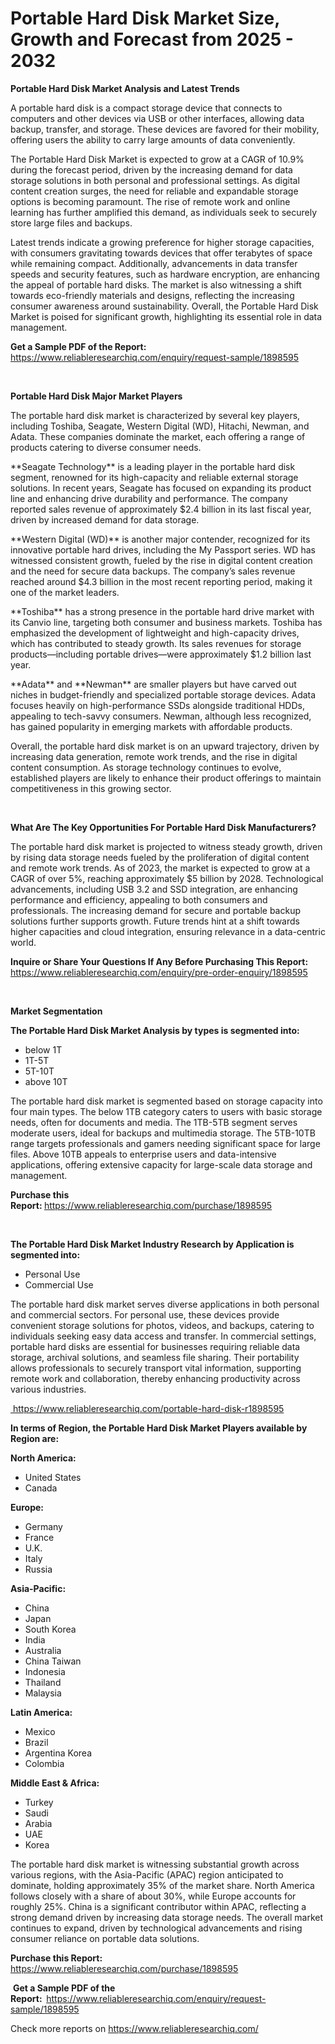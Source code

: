 <p><h1>Portable Hard Disk Market Size, Growth and Forecast from 2025 - 2032</h1></p><p><strong>Portable Hard Disk Market Analysis and Latest Trends</strong></p>
<p><p>A portable hard disk is a compact storage device that connects to computers and other devices via USB or other interfaces, allowing data backup, transfer, and storage. These devices are favored for their mobility, offering users the ability to carry large amounts of data conveniently.</p><p>The Portable Hard Disk Market is expected to grow at a CAGR of 10.9% during the forecast period, driven by the increasing demand for data storage solutions in both personal and professional settings. As digital content creation surges, the need for reliable and expandable storage options is becoming paramount. The rise of remote work and online learning has further amplified this demand, as individuals seek to securely store large files and backups. </p><p>Latest trends indicate a growing preference for higher storage capacities, with consumers gravitating towards devices that offer terabytes of space while remaining compact. Additionally, advancements in data transfer speeds and security features, such as hardware encryption, are enhancing the appeal of portable hard disks. The market is also witnessing a shift towards eco-friendly materials and designs, reflecting the increasing consumer awareness around sustainability. Overall, the Portable Hard Disk Market is poised for significant growth, highlighting its essential role in data management.</p></p>
<p><strong>Get a Sample PDF of the Report:&nbsp;</strong> <a href="https://www.reliableresearchiq.com/enquiry/request-sample/1898595?utm_campaign=2439&utm_medium=2&utm_source=Github&utm_content=ia&utm_term=12022025&utm_id=portable-hard-disk">https://www.reliableresearchiq.com/enquiry/request-sample/1898595</a></p>
<p>&nbsp;</p>
<p><strong>Portable Hard Disk Major Market Players</strong></p>
<p><p>The portable hard disk market is characterized by several key players, including Toshiba, Seagate, Western Digital (WD), Hitachi, Newman, and Adata. These companies dominate the market, each offering a range of products catering to diverse consumer needs.</p><p>**Seagate Technology** is a leading player in the portable hard disk segment, renowned for its high-capacity and reliable external storage solutions. In recent years, Seagate has focused on expanding its product line and enhancing drive durability and performance. The company reported sales revenue of approximately $2.4 billion in its last fiscal year, driven by increased demand for data storage.</p><p>**Western Digital (WD)** is another major contender, recognized for its innovative portable hard drives, including the My Passport series. WD has witnessed consistent growth, fueled by the rise in digital content creation and the need for secure data backups. The company’s sales revenue reached around $4.3 billion in the most recent reporting period, making it one of the market leaders.</p><p>**Toshiba** has a strong presence in the portable hard drive market with its Canvio line, targeting both consumer and business markets. Toshiba has emphasized the development of lightweight and high-capacity drives, which has contributed to steady growth. Its sales revenues for storage products—including portable drives—were approximately $1.2 billion last year.</p><p>**Adata** and **Newman** are smaller players but have carved out niches in budget-friendly and specialized portable storage devices. Adata focuses heavily on high-performance SSDs alongside traditional HDDs, appealing to tech-savvy consumers. Newman, although less recognized, has gained popularity in emerging markets with affordable products.</p><p>Overall, the portable hard disk market is on an upward trajectory, driven by increasing data generation, remote work trends, and the rise in digital content consumption. As storage technology continues to evolve, established players are likely to enhance their product offerings to maintain competitiveness in this growing sector.</p></p>
<p>&nbsp;</p>
<p><strong>What Are The Key Opportunities For Portable Hard Disk Manufacturers?</strong></p>
<p><p>The portable hard disk market is projected to witness steady growth, driven by rising data storage needs fueled by the proliferation of digital content and remote work trends. As of 2023, the market is expected to grow at a CAGR of over 5%, reaching approximately $5 billion by 2028. Technological advancements, including USB 3.2 and SSD integration, are enhancing performance and efficiency, appealing to both consumers and professionals. The increasing demand for secure and portable backup solutions further supports growth. Future trends hint at a shift towards higher capacities and cloud integration, ensuring relevance in a data-centric world.</p></p>
<p><strong>Inquire or Share Your Questions If Any Before Purchasing This Report:</strong> <a href="https://www.reliableresearchiq.com/enquiry/pre-order-enquiry/1898595?utm_campaign=2439&utm_medium=2&utm_source=Github&utm_content=ia&utm_term=12022025&utm_id=portable-hard-disk">https://www.reliableresearchiq.com/enquiry/pre-order-enquiry/1898595</a></p>
<p>&nbsp;</p>
<p><strong>Market Segmentation</strong></p>
<p><strong>The Portable Hard Disk Market Analysis by types is segmented into:</strong></p>
<p><ul><li>below 1T</li><li>1T-5T</li><li>5T-10T</li><li>above 10T</li></ul></p>
<p><p>The portable hard disk market is segmented based on storage capacity into four main types. The below 1TB category caters to users with basic storage needs, often for documents and media. The 1TB-5TB segment serves moderate users, ideal for backups and multimedia storage. The 5TB-10TB range targets professionals and gamers needing significant space for large files. Above 10TB appeals to enterprise users and data-intensive applications, offering extensive capacity for large-scale data storage and management.</p></p>
<p><strong>Purchase this Report:&nbsp;</strong><a href="https://www.reliableresearchiq.com/purchase/1898595?utm_campaign=2439&utm_medium=2&utm_source=Github&utm_content=ia&utm_term=12022025&utm_id=portable-hard-disk">https://www.reliableresearchiq.com/purchase/1898595</a></p>
<p>&nbsp;</p>
<p><strong>The Portable Hard Disk Market Industry Research by Application is segmented into:</strong></p>
<p><ul><li>Personal Use</li><li>Commercial Use</li></ul></p>
<p><p>The portable hard disk market serves diverse applications in both personal and commercial sectors. For personal use, these devices provide convenient storage solutions for photos, videos, and backups, catering to individuals seeking easy data access and transfer. In commercial settings, portable hard disks are essential for businesses requiring reliable data storage, archival solutions, and seamless file sharing. Their portability allows professionals to securely transport vital information, supporting remote work and collaboration, thereby enhancing productivity across various industries.</p></p>
<p><a href="https://www.reliableresearchiq.com/portable-hard-disk-r1898595?utm_campaign=2439&utm_medium=2&utm_source=Github&utm_content=ia&utm_term=12022025&utm_id=portable-hard-disk">&nbsp;https://www.reliableresearchiq.com/portable-hard-disk-r1898595</a></p>
<p><strong>In terms of Region, the Portable Hard Disk Market Players available by Region are:</strong></p>
<p>
    <p> <strong> North America: </strong>
        <ul>
            <li>United States</li>
            <li>Canada</li>
        </ul>
        </p> 
    <p> <strong> Europe: </strong>
        <ul>
            <li>Germany</li>
            <li>France</li>
            <li>U.K.</li>
            <li>Italy</li>
            <li>Russia</li>
        </ul>
        </p> 
    <p> <strong> Asia-Pacific: </strong>
        <ul>
            <li>China</li>
            <li>Japan</li>
            <li>South Korea</li>
            <li>India</li>
            <li>Australia</li>
            <li>China Taiwan</li>
            <li>Indonesia</li>
            <li>Thailand</li>
            <li>Malaysia</li>
        </ul>
        </p> 
    <p> <strong> Latin America: </strong>
        <ul>
            <li>Mexico</li>
            <li>Brazil</li>
            <li>Argentina Korea</li>
            <li>Colombia</li>
        </ul>
        </p> 
    <p> <strong> Middle East & Africa: </strong>
        <ul>
            <li>Turkey</li>
            <li>Saudi</li>
            <li>Arabia</li>
            <li>UAE</li>
            <li>Korea</li>
        </ul>
    </p>
    </p>
<p><p>The portable hard disk market is witnessing substantial growth across various regions, with the Asia-Pacific (APAC) region anticipated to dominate, holding approximately 35% of the market share. North America follows closely with a share of about 30%, while Europe accounts for roughly 25%. China is a significant contributor within APAC, reflecting a strong demand driven by increasing data storage needs. The overall market continues to expand, driven by technological advancements and rising consumer reliance on portable data solutions.</p></p>
<p><strong>Purchase this Report: </strong><a href="https://www.reliableresearchiq.com/purchase/1898595?utm_campaign=2439&utm_medium=2&utm_source=Github&utm_content=ia&utm_term=12022025&utm_id=portable-hard-disk">https://www.reliableresearchiq.com/purchase/1898595</a></p>
<p>&nbsp;<strong>Get a Sample PDF of the Report:&nbsp;&nbsp;</strong><a href="https://www.reliableresearchiq.com/enquiry/request-sample/1898595?utm_campaign=2439&utm_medium=2&utm_source=Github&utm_content=ia&utm_term=12022025&utm_id=portable-hard-disk">https://www.reliableresearchiq.com/enquiry/request-sample/1898595</a></p>
<p><strong></strong></p>
<p>Check more reports on <a href="https://www.reliableresearchiq.com/?utm_campaign=2439&utm_medium=2&utm_source=Github&utm_content=ia&utm_term=12022025&utm_id=portable-hard-disk">https://www.reliableresearchiq.com/</a></p>